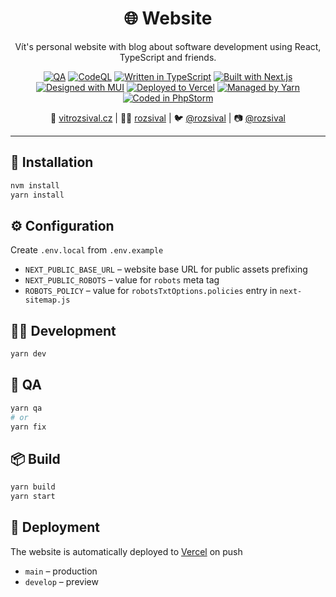<h1 align="center">🌐 Website</h1>
<p align="center">Vít's personal website with blog about software development using React, TypeScript and friends.</p>
<p align="center">
<a href="https://github.com/rozsival/website/actions/workflows/qa.yml" title="QA"><img alt="QA" src="https://img.shields.io/github/workflow/status/rozsival/website/QA?label=QA&style=for-the-badge"></a>
<a href="https://github.com/rozsival/website/actions/workflows/codeql-analysis.yml" title="CodeQL"><img alt="CodeQL" src="https://img.shields.io/github/workflow/status/rozsival/website/CodeQL?label=CQL&style=for-the-badge"></a>
<a href="https://www.typescriptlang.org" title="Written in TypeScript"><img alt="Written in TypeScript" src="https://img.shields.io/badge/typescript-%23007ACC.svg?style=for-the-badge&logo=typescript&logoColor=white"></a>
<a href="https://nextjs.org" title="Built with Next.js"><img alt="Built with Next.js" src="https://img.shields.io/badge/Next-black?style=for-the-badge&logo=next.js&logoColor=white"></a>
<a href="https://mui.com" title="Designed with MUI"><img alt="Designed with MUI" src="https://img.shields.io/badge/MUI-%230081CB.svg?style=for-the-badge&logo=mui&logoColor=white"></a>
<a href="https://vercel.com" title="Deployed to Vercel"><img alt="Deployed to Vercel" src="https://img.shields.io/badge/vercel-%23000000.svg?style=for-the-badge&logo=vercel&logoColor=white"></a>
<a href="https://yarnpkg.com" title="Managed by Yarn"><img alt="Managed by Yarn" src="https://img.shields.io/badge/yarn-%232C8EBB.svg?style=for-the-badge&logo=yarn&logoColor=white"></a>
<a href="https://www.jetbrains.com/phpstorm" title="Coded in PhpStorm"><img alt="Coded in PhpStorm" src="https://img.shields.io/badge/phpstorm-143?style=for-the-badge&logo=phpstorm&logoColor=black&color=black&labelColor=darkorchid"></a>
</p>
<p align="center">🚀 <a href="https://vitrozsival.cz">vitrozsival.cz</a> | 👨‍💻 <a href="https://github.com/rozsival">rozsival</a> | 🐦 <a href="https://twitter.com/vitrozsival">@rozsival</a> | 📷 <a href="https://instagram.com/vitrozsival">@rozsival</a></p>
<hr>

## 💾 Installation

```bash
nvm install
yarn install
```

## ⚙️ Configuration

Create `.env.local` from `.env.example`

- `NEXT_PUBLIC_BASE_URL` – website base URL for public assets prefixing
- `NEXT_PUBLIC_ROBOTS` – value for `robots` meta tag
- `ROBOTS_POLICY` – value for `robotsTxtOptions.policies` entry in `next-sitemap.js`

## 👨‍💻 Development

```bash
yarn dev
```

## 🚨 QA

```bash
yarn qa
# or
yarn fix
```

## 📦 Build

```bash
yarn build
yarn start
```

## 🚀 Deployment

The website is automatically deployed to [Vercel](https://vercel.com/vitrozsival/website) on push

- `main` – production
- `develop` – preview
